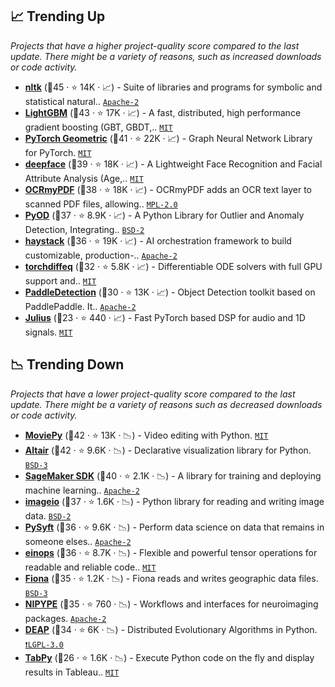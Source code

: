 ## 📈 Trending Up

_Projects that have a higher project-quality score compared to the last update. There might be a variety of reasons, such as increased downloads or code activity._

- <b><a href="https://github.com/nltk/nltk">nltk</a></b> (🥇45 ·  ⭐ 14K · 📈) - Suite of libraries and programs for symbolic and statistical natural.. <code><a href="http://bit.ly/3nYMfla">Apache-2</a></code>
- <b><a href="https://github.com/microsoft/LightGBM">LightGBM</a></b> (🥈43 ·  ⭐ 17K · 📈) - A fast, distributed, high performance gradient boosting (GBT, GBDT,.. <code><a href="http://bit.ly/34MBwT8">MIT</a></code>
- <b><a href="https://github.com/pyg-team/pytorch_geometric">PyTorch Geometric</a></b> (🥇41 ·  ⭐ 22K · 📈) - Graph Neural Network Library for PyTorch. <code><a href="http://bit.ly/34MBwT8">MIT</a></code> <code><img src="https://git.io/JLy1Q" style="display:inline;" width="13" height="13"></code>
- <b><a href="https://github.com/serengil/deepface">deepface</a></b> (🥇39 ·  ⭐ 18K · 📈) - A Lightweight Face Recognition and Facial Attribute Analysis (Age,.. <code><a href="http://bit.ly/34MBwT8">MIT</a></code>
- <b><a href="https://github.com/ocrmypdf/OCRmyPDF">OCRmyPDF</a></b> (🥇38 ·  ⭐ 18K · 📈) - OCRmyPDF adds an OCR text layer to scanned PDF files, allowing.. <code><a href="http://bit.ly/3postzC">MPL-2.0</a></code>
- <b><a href="https://github.com/yzhao062/pyod">PyOD</a></b> (🥇37 ·  ⭐ 8.9K · 📈) - A Python Library for Outlier and Anomaly Detection, Integrating.. <code><a href="http://bit.ly/3rqEWVr">BSD-2</a></code>
- <b><a href="https://github.com/deepset-ai/haystack">haystack</a></b> (🥈36 ·  ⭐ 19K · 📈) - AI orchestration framework to build customizable, production-.. <code><a href="http://bit.ly/3nYMfla">Apache-2</a></code>
- <b><a href="https://github.com/rtqichen/torchdiffeq">torchdiffeq</a></b> (🥇32 ·  ⭐ 5.8K · 📈) - Differentiable ODE solvers with full GPU support and.. <code><a href="http://bit.ly/34MBwT8">MIT</a></code> <code><img src="https://git.io/JLy1Q" style="display:inline;" width="13" height="13"></code>
- <b><a href="https://github.com/PaddlePaddle/PaddleDetection">PaddleDetection</a></b> (🥈30 ·  ⭐ 13K · 📈) - Object Detection toolkit based on PaddlePaddle. It.. <code><a href="http://bit.ly/3nYMfla">Apache-2</a></code> <code><img src="https://git.io/JLy1M" style="display:inline;" width="13" height="13"></code>
- <b><a href="https://github.com/adefossez/julius">Julius</a></b> (🥉23 ·  ⭐ 440 · 📈) - Fast PyTorch based DSP for audio and 1D signals. <code><a href="http://bit.ly/34MBwT8">MIT</a></code> <code><img src="https://git.io/JLy1Q" style="display:inline;" width="13" height="13"></code>

## 📉 Trending Down

_Projects that have a lower project-quality score compared to the last update. There might be a variety of reasons such as decreased downloads or code activity._

- <b><a href="https://github.com/Zulko/moviepy">MoviePy</a></b> (🥇42 ·  ⭐ 13K · 📉) - Video editing with Python. <code><a href="http://bit.ly/34MBwT8">MIT</a></code>
- <b><a href="https://github.com/vega/altair">Altair</a></b> (🥇42 ·  ⭐ 9.6K · 📉) - Declarative visualization library for Python. <code><a href="http://bit.ly/3aKzpTv">BSD-3</a></code>
- <b><a href="https://github.com/aws/sagemaker-python-sdk">SageMaker SDK</a></b> (🥈40 ·  ⭐ 2.1K · 📉) - A library for training and deploying machine learning.. <code><a href="http://bit.ly/3nYMfla">Apache-2</a></code> <code><img src="https://git.io/JLy1X" style="display:inline;" width="13" height="13"></code> <code><img src="https://git.io/JLy1A" style="display:inline;" width="13" height="13"></code>
- <b><a href="https://github.com/imageio/imageio">imageio</a></b> (🥈37 ·  ⭐ 1.6K · 📉) - Python library for reading and writing image data. <code><a href="http://bit.ly/3rqEWVr">BSD-2</a></code>
- <b><a href="https://github.com/OpenMined/PySyft">PySyft</a></b> (🥇36 ·  ⭐ 9.6K · 📉) - Perform data science on data that remains in someone elses.. <code><a href="http://bit.ly/3nYMfla">Apache-2</a></code> <code><img src="https://git.io/JLy1Q" style="display:inline;" width="13" height="13"></code>
- <b><a href="https://github.com/arogozhnikov/einops">einops</a></b> (🥈36 ·  ⭐ 8.7K · 📉) - Flexible and powerful tensor operations for readable and reliable code.. <code><a href="http://bit.ly/34MBwT8">MIT</a></code>
- <b><a href="https://github.com/Toblerity/Fiona">Fiona</a></b> (🥈35 ·  ⭐ 1.2K · 📉) - Fiona reads and writes geographic data files. <code><a href="http://bit.ly/3aKzpTv">BSD-3</a></code>
- <b><a href="https://github.com/nipy/nipype">NIPYPE</a></b> (🥈35 ·  ⭐ 760 · 📉) - Workflows and interfaces for neuroimaging packages. <code><a href="http://bit.ly/3nYMfla">Apache-2</a></code>
- <b><a href="https://github.com/DEAP/deap">DEAP</a></b> (🥈34 ·  ⭐ 6K · 📉) - Distributed Evolutionary Algorithms in Python. <code><a href="http://bit.ly/37RvQcA">❗️LGPL-3.0</a></code>
- <b><a href="https://github.com/tableau/TabPy">TabPy</a></b> (🥉26 ·  ⭐ 1.6K · 📉) - Execute Python code on the fly and display results in Tableau.. <code><a href="http://bit.ly/34MBwT8">MIT</a></code>

